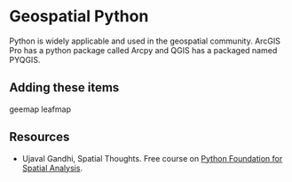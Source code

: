 # Geospatial Python

Python is widely applicable and used in the geospatial community. ArcGIS Pro has a python package called Arcpy and QGIS has a packaged named PYQGIS.



## Adding these items
geemap
leafmap

## Resources

- Ujaval Gandhi, Spatial Thoughts. Free course on [Python Foundation for Spatial Analysis](https://courses.spatialthoughts.com/python-foundation.html).
